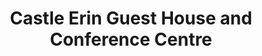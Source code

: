 ---
title: "Castle Erin Guest House and Conference Centre"
address: "Castle Erin Rd, Portrush, Co. Antrim BT56 8DH"
tel: "028 7082 2744"
county: "Antrim"
category: "Guesthouses"
type: "Content"
lat: "55.204183"
lng: "-6.654137"
---